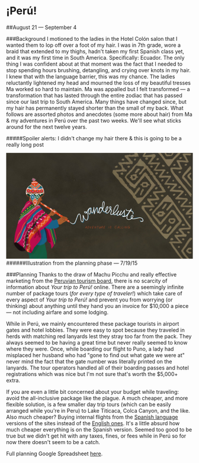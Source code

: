 # &iexcl;Perú!

##August 21 — September 4

###Background
I motioned to the ladies in the Hotel Colón salon that I wanted them to lop off over a foot of my hair. I was in 7th grade, wore a braid that extended to my thighs, hadn't taken my first Spanish class yet, and it was my first time in South America. Specifically: Ecuador. The only thing I was confident about at that moment was the fact that I needed to stop spending hours brushing, detangling, and crying over knots in my hair. I knew that with the language barrier, this was my chance. The ladies reluctantly lightened my head and mourned the loss of my beautiful tresses Ma worked so hard to maintain. Ma was appalled but I felt transformed — a transformation that has lasted through the entire zodiac that has passed since our last trip to South America. Many things have changed since, but my hair has permanently stayed shorter than the small of my back. What follows are assorted photos and anecdotes (some more about hair) from Ma & my adventures in Perú over the past two weeks. We'll see what sticks around for the next twelve years.

#####Spoiler alerts: I didn't change my hair there & this is going to be a really long post


![](/img/thumbs/thumb_wanderlust.jpg "wanderlust")
######Illustration from the planning phase — 7/19/15

###Planning
Thanks to the draw of Machu Picchu and really effective marketing from the [Peruvian tourism board](http://www.peru.travel/en-us/), there is no scarcity of information about *Your trip to Perú!* online. There are a seemingly infinite number of package tours (*for every type of traveler!*) which take care of every aspect of *Your trip to Perú!* and prevent you from worrying (or thinking) about anything until they hand you an invoice for $10,000 a piece — not including airfare and some lodging.

While in Perú, we mainly encountered these package tourists in airport gates and hotel lobbies. They were easy to spot because they traveled in herds with matching red lanyards lest they stray too far from the pack. They always seemed to be having a great time but never really seemed to know where they were. Once, while boarding our flight to Puno, a lady had misplaced her husband who had "gone to find out what gate we were at" never mind the fact that the gate number was literally printed on the lanyards. The tour operators handled all of their boarding passes and hotel registrations which was nice but I'm not sure that's worth the $5,000+ extra.

If you are even a little bit concerned about your budget while traveling: avoid the all-inclusive package like the plague. A much cheaper, and more flexible solution, is a few smaller day trip tours (which can be easily arranged while you're in Peru) to Lake Titicaca, Colca Canyon, and the like. Also much cheaper? Buying internal flights from the [Spanish language](http://www.lan.com/es_pe/sitio_personas/index.html) versions of the sites instead of the [English ones](http://www.lan.com/en_us/sitio_personas/index.html). It's a little absurd how much cheaper everything is on the Spanish version. Seemed too good to be true but we didn't get hit with any taxes, fines, or fees while in Perú so for now there doesn't seem to be a catch.

Full planning Google Spreadsheet [here](/img/peru/master-chart-peru.pdf).
